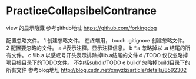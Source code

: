 # PracticeCollapsibelContrance
view 的显示隐藏
参考github地址   https://github.com/forkingdog

配置忽略文件。
1 创建忽略文件。  在终端用， touch .gitignore 创建忽略文件。
2 配置要忽略的文件。 
  a #表示注释。显示注释信息。
  b *.a  忽略掉以 .a 结尾的所有文件。
  c !lib.a  以感叹号开头表示排除掉lib.a结尾的文件
  d /TODO 仅仅忽略掉项目根目录下的TODO文件。 不包括subdir/TODO
  e build/ 忽略掉build目录下的所有文件
  参考blog地址 http://blog.csdn.net/xmyzlz/article/details/8592302
